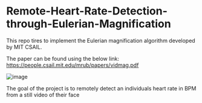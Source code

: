 # Remote-Heart-Rate-Detection-through-Eulerian-Magnification

This repo tires to implement the Eulerian magnification algorithm developed by MIT CSAIL.

The paper can be found using the below link:
https://people.csail.mit.edu/mrub/papers/vidmag.pdf

![image](https://github.com/user-attachments/assets/55b401a0-4a1d-40be-bbb6-632917c2dacc)


The goal of the project is to remotely detect an individuals heart rate in BPM from a still video of their face
